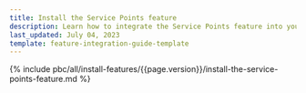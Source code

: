 ```yaml
---
title: Install the Service Points feature
description: Learn how to integrate the Service Points feature into your project
last_updated: July 04, 2023
template: feature-integration-guide-template
---
```


{% include pbc/all/install-features/{{page.version}}/install-the-service-points-feature.md %} <!-- To edit, see /_includes/pbc/all/install-features/202304.0/install-the-service-points-feature.md -->
